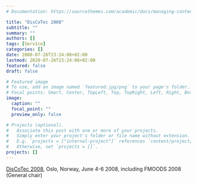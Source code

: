 ```yaml
---
# Documentation: https://sourcethemes.com/academic/docs/managing-content/

title: "DisCoTec 2008"
subtitle: ""
summary: ""
authors: []
tags: [Service]
categories: []
date: 2008-07-26T23:24:08+02:00
lastmod: 2020-07-26T23:24:08+02:00
featured: false
draft: false

# Featured image
# To use, add an image named `featured.jpg/png` to your page's folder.
# Focal points: Smart, Center, TopLeft, Top, TopRight, Left, Right, BottomLeft, Bottom, BottomRight.
image:
  caption: ""
  focal_point: ""
  preview_only: false

# Projects (optional).
#   Associate this post with one or more of your projects.
#   Simply enter your project's folder or file name without extension.
#   E.g. `projects = ["internal-project"]` references `content/project/deep-learning/index.md`.
#   Otherwise, set `projects = []`.
projects: []
---
```


[DisCoTec 2008](http://discotec08.ifi.uio.no/), Oslo, Norway, June 4-6 2008, including FMOODS 2008 (General chair)
